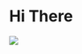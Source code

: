 # Hi There
<img src="https://www.canva.com/design/DAGERP85JsY/kyTHU8FK9e4cIaWgWxTESg/view?utm_content=DAGERP85JsY&utm_campaign=designshare&utm_medium=link&utm_source=editor" >
